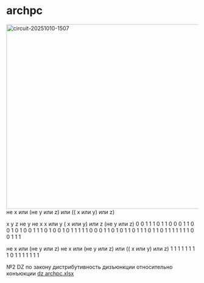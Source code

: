 # archpc
<img width="1324" height="484" alt="circuit-20251010-1507" src="https://github.com/user-attachments/assets/52e30c38-ce79-4b2d-aa89-622e9fbbfaf2" />
не x или (не y или z) или (( x или y) или z)

x  y  z  не y  не x  x или y  ( x или y) или z  (не y или z) 
0  0  1   1     1       0             1              1
0  0  0   1     1       0             0              1
0  1  0   0     1       1             1              0
1  0  0   1     0       1             1              1
1  1  0   0     0       1             1              0
1  0  1   1     0       1             1              1
0  1  1   0     1       1             1              1
1  1  1   0     0       1             1              1

не x или (не y или z)  не x или (не y или z) или (( x или y) или z)
          1                                1
          1                                1
          1                                1
          1                                1
          0                                1
          1                                1
          1                                1
          1                                1

№2 DZ
по закону дистрибутивность дизъюнкции относительно конъюкции
[dz archpc.xlsx](https://github.com/user-attachments/files/22922363/dz.archpc.xlsx)
